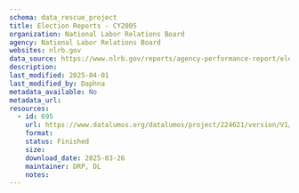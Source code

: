 ```yaml
---
schema: data_rescue_project 
title: Election Reports - CY2005
organization: National Labor Relations Board
agency: National Labor Relations Board
websites: nlrb.gov
data_source: https://www.nlrb.gov/reports/agency-performance-report/election-reports/election-reports-cy-2005
description: 
last_modified: 2025-04-01
last_modified_by: Daphna
metadata_available: No
metadata_url: 
resources:
  - id: 695
    url: https://www.datalumos.org/datalumos/project/224621/version/V1/view
    format: 
    status: Finished
    size: 
    download_date: 2025-03-26
    maintainer: DRP, DL
    notes: 
---
```

